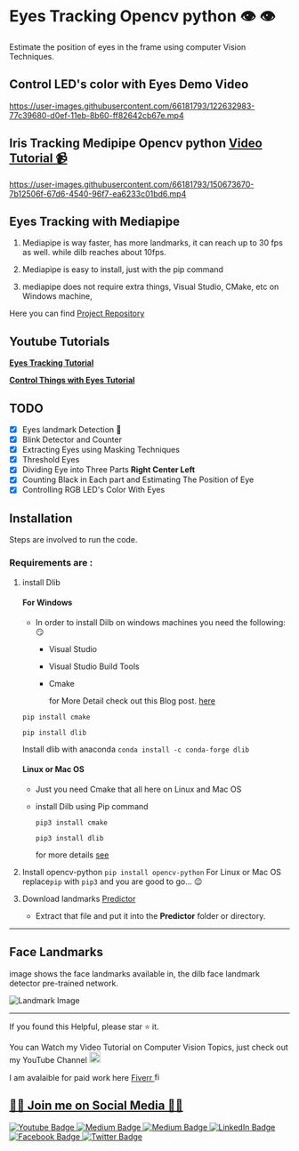 # Eyes Tracking Opencv python :eye: :eye:

Estimate the position of eyes in the frame using computer Vision Techniques.

## Control LED's color with Eyes Demo Video 

https://user-images.githubusercontent.com/66181793/122632983-77c39680-d0ef-11eb-8b60-ff82642cb67e.mp4

## Iris Tracking Medipipe Opencv python   [Video Tutorial 📹](https://youtu.be/DNKAvDeqH_Y)
https://user-images.githubusercontent.com/66181793/150673670-7b12506f-67d6-4540-96f7-ea6233c01bd6.mp4

## Eyes Tracking with Mediapipe
1. Mediapipe is way faster, has more landmarks, it can reach up to 30 fps as well. while dilb reaches about 10fps.

2. Mediapipe is easy to install, just with the pip command 

3. mediapipe does not require extra things, Visual Studio, CMake, etc on Windows machine, 

Here you can find [Project Repository](https://github.com/Asadullah-Dal17/Eyes-Position-Estimator-Mediapipe)
## Youtube Tutorials 

[**Eyes Tracking Tutorial**](https://youtu.be/obKG1SXp76Y)

[**Control Things with Eyes Tutorial**](https://youtu.be/3YDlCRS1pes)



## TODO

- [x] Eyes landmark Detection :eyes:
- [x] Blink Detector and Counter
- [x] Extracting Eyes using Masking Techniques
- [x] Threshold Eyes
- [x] Dividing Eye into Three Parts **Right Center Left**
- [x] Counting Black in Each part and Estimating The Position of Eye
- [x] Controlling RGB LED's Color With Eyes

## Installation

Steps are involved to run the code.

### Requirements are :

1. install Dlib

   #### For Windows

   - In order to install Dilb on windows machines you need the following: :smirk:

     - Visual Studio
     - Visual Studio Build Tools
     - Cmake

       for More Detail check out this Blog post. [here](https://medium.com/analytics-vidhya/how-to-install-dlib-library-for-python-in-windows-10-57348ba1117f)

   `pip install cmake `

   `pip install dlib`

   Install dlib with anaconda
   `conda install -c conda-forge dlib`
   

   #### Linux or Mac OS

   - Just you need Cmake that all here on Linux and Mac OS
   - install Dilb using Pip command

     `pip3 install cmake`

     `pip3 install dlib`

     for more details [see](https://www.pyimagesearch.com/2018/01/22/install-dlib-easy-complete-guide/)

2. Install opencv-python
   `pip install opencv-python`
   For Linux or Mac OS replace`pip` with `pip3` and you are good to go... :wink:

3. Download landmarks [Predictor](https://github.com/davisking/dlib-models/blob/master/shape_predictor_68_face_landmarks.dat.bz2)
   - Extract that file and put it into the **Predictor** folder or directory.

---

## Face Landmarks

image shows the face landmarks available in, the dilb face landmark detector pre-trained network.

<img src="Images/faceLandmarks.jpg" alt="Landmark Image">

---

If you found this Helpful, please star :star: it.

You can Watch my Video Tutorial on Computer Vision Topics, just check out my YouTube Channel <a href="https://www.youtube.com/c/aiphile">  <img alt="AiPhile Youtube" src="https://user-images.githubusercontent.com/66181793/131223988-882d53a0-4882-468f-9bd7-46b46466baae.png"  width="20"> </a>


I am avalaible for paid work here <a href="https://www.fiverr.com/aiphile"> Fiverr <img alt="fiverr" src="https://user-images.githubusercontent.com/66181793/163767548-9a68e1c1-341a-4b07-9e35-042c35694c08.png"  width="15">  

## 💚🖤 Join me on Social Media 🖤💚 

 
   <div id="badges">

 <!-- Youtube Badge -->
  <a href="https://www.youtube.com/c/aiphile">
    <img src="https://img.shields.io/badge/YouTube-red?style=for-the-badge&logo=youtube&logoColor=white" alt="Youtube Badge"/>
  </a>

<!-- Instagram Badge  -->
  <a href="https://www.instagram.com/aiphile17">
    <img src="https://img.shields.io/badge/Instagram-purple?style=for-the-badge&logo=Instagram&logoColor=white" alt="Medium Badge"/>

<!-- Medium Badge  -->
  <a href="https://medium.com/@aiphile">
    <img src="https://img.shields.io/badge/Medium-black?style=for-the-badge&logo=Medium&logoColor=white" alt="Medium Badge"/>
  </a>

<!-- LinkedIn Badge -->
  <a href="https://www.linkedin.com/company/aiphile">
    <img src="https://img.shields.io/badge/LinkedIn-blue?style=for-the-badge&logo=linkedin&logoColor=white" alt="LinkedIn Badge"/>
  </a>
  <!-- Face book badge  -->
<a href="https://asadullah.super.site">
    <img src="https://img.shields.io/badge/My%20Profile-black?style=for-the-badge&logo=Profile&logoColor=Green" alt="Facebook Badge"/>
  </a> 
  <!-- Twitter Badge  -->
  <a href="https://twitter.com/ai_phile">
    <img src="https://img.shields.io/badge/Twitter-blue?style=for-the-badge&logo=twitter&logoColor=white" alt="Twitter Badge"/>
  </a>
  
 
</div>

